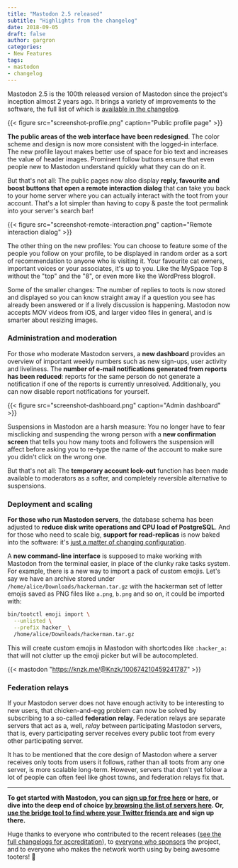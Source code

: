 ```yaml
---
title: "Mastodon 2.5 released"
subtitle: "Highlights from the changelog"
date: 2018-09-05
draft: false
author: gargron
categories:
- New Features
tags:
- mastodon
- changelog
---
```


Mastodon 2.5 is the 100th released version of Mastodon since the project's inception almost 2 years ago.<!-- more --> It brings a variety of improvements to the software, the full list of which is [available in the changelog](https://github.com/tootsuite/mastodon/releases/tag/v2.5.0).

{{< figure src="screenshot-profile.png" caption="Public profile page" >}}

**The public areas of the web interface have been redesigned**. The color scheme and design is now more consistent with the logged-in interface. The new profile layout makes better use of space for bio text and increases the value of header images. Prominent follow buttons ensure that even people new to Mastodon understand quickly what they can do on it.

But that's not all: The public pages now also display **reply, favourite and boost buttons that open a remote interaction dialog** that can take you back to your home server where you can actually interact with the toot from your account. That's a lot simpler than having to copy & paste the toot permalink into your server's search bar!

{{< figure src="screenshot-remote-interaction.png" caption="Remote interaction dialog" >}}

The other thing on the new profiles: You can choose to feature some of the people you follow on your profile, to be displayed in random order as a sort of recommendation to anyone who is visiting it. Your favourite cat owners, important voices or your associates, it's up to you. Like the MySpace Top 8 without the "top" and the "8", or even more like the WordPress blogroll.

Some of the smaller changes: The number of replies to toots is now stored and displayed so you can know straight away if a question you see has already been answered or if a lively discussion is happening. Mastodon now accepts MOV videos from iOS, and larger video files in general, and is smarter about resizing images.

### Administration and moderation

For those who moderate Mastodon servers, a **new dashboard** provides an overview of important weekly numbers such as new sign-ups, user activity and liveliness. The **number of e-mail notifications generated from reports has been reduced**: reports for the same person do not generate a notification if one of the reports is currently unresolved. Additionally, you can now disable report notifications for yourself.

{{< figure src="screenshot-dashboard.png" caption="Admin dashboard" >}}

Suspensions in Mastodon are a harsh measure: You no longer have to fear misclicking and suspending the wrong person with a **new confirmation screen** that tells you how many toots and followers the suspension will affect before asking you to re-type the name of the account to make sure you didn't click on the wrong one.

But that's not all: The **temporary account lock-out** function has been made available to moderators as a softer, and completely reversible alternative to suspensions.

### Deployment and scaling

**For those who run Mastodon servers**, the database schema has been adjusted to **reduce disk write operations and CPU load of PostgreSQL**. And for those who need to scale big, **support for read-replicas** is now baked into the software: it's [just a matter of changing configuration](https://github.com/tootsuite/documentation/blob/master/Running-Mastodon/Tuning.md#using-read-replicas).

A **new command-line interface** is supposed to make working with Mastodon from the terminal easier, in place of the clunky rake tasks system. For example, there is a new way to import a pack of custom emojis. Let's say we have an archive stored under `/home/alice/Downloads/hackerman.tar.gz` with the hackerman set of letter emojis saved as PNG files like `a.png`, `b.png` and so on, it could be imported with:

```bash
bin/tootctl emoji import \
  --unlisted \
  --prefix hacker_ \
  /home/alice/Downloads/hackerman.tar.gz
```

This will create custom emojis in Mastodon with shortcodes like `:hacker_a:` that will not clutter up the emoji picker but will be autocompleted.

{{< mastodon "https://knzk.me/@Knzk/100674210459241787" >}}

### Federation relays

If your Mastodon server does not have enough activity to be interesting to new users, that chicken-and-egg problem can now be solved by subscribing to a so-called **federation relay**. Federation relays are separate servers that act as a, well, *relay* between participating Mastodon servers, that is, every participating server receives every public toot from every other participating server.

It has to be mentioned that the core design of Mastodon where a server receives only toots from users it follows, rather than all toots from any one server, is more scalable long-term. However, servers that don't yet follow a lot of people can often feel like ghost towns, and federation relays fix that.

___

**To get started with Mastodon, you can [sign up for free here](https://mastodon.cloud/about) or [here](https://mstdn.io/about), or dive into the deep end of choice [by browsing the list of servers here](https://joinmastodon.org/#getting-started). Or, [use the bridge tool to find where your Twitter friends are](https://bridge.joinmastodon.org) and sign up there.**

Huge thanks to everyone who contributed to the recent releases ([see the full changelogs for accreditation](https://github.com/tootsuite/mastodon/releases/tag/v2.5.0)), to [everyone who sponsors](https://joinmastodon.org/sponsors) the project, and to everyone who makes the network worth using by being awesome tooters! 🐘
